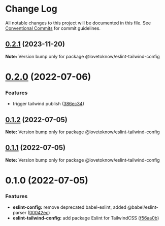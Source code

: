 # Change Log

All notable changes to this project will be documented in this file.
See [Conventional Commits](https://conventionalcommits.org) for commit guidelines.

## [0.2.1](https://github.com/LoveToKnow/lint/compare/@lovetoknow/eslint-tailwind-config@0.2.0...@lovetoknow/eslint-tailwind-config@0.2.1) (2023-11-20)

**Note:** Version bump only for package @lovetoknow/eslint-tailwind-config





# [0.2.0](https://github.com/LoveToKnow/lint/compare/@lovetoknow/eslint-tailwind-config@0.1.2...@lovetoknow/eslint-tailwind-config@0.2.0) (2022-07-06)


### Features

* trigger tailwind publish ([386ec34](https://github.com/LoveToKnow/lint/commit/386ec34888d8935331dad6fb3058df9ab0d977ae))





## [0.1.2](https://github.com/LoveToKnow/lint/compare/@lovetoknow/eslint-tailwind-config@0.1.1...@lovetoknow/eslint-tailwind-config@0.1.2) (2022-07-05)

**Note:** Version bump only for package @lovetoknow/eslint-tailwind-config





## [0.1.1](https://github.com/LoveToKnow/lint/compare/@lovetoknow/eslint-tailwind-config@0.1.0...@lovetoknow/eslint-tailwind-config@0.1.1) (2022-07-05)

**Note:** Version bump only for package @lovetoknow/eslint-tailwind-config





# 0.1.0 (2022-07-05)


### Features

* **eslint-config:** remove deprecated babel-eslint, added @babel/eslint-parser ([00042ec](https://github.com/LoveToKnow/lint/commit/00042ec9873018785f6c6ffe2bcde40ea05c84fd))
* **eslint-tailwind-config:** add package Eslint for TailwindCSS ([f56aa0b](https://github.com/LoveToKnow/lint/commit/f56aa0bcc4230a95c0e11aeee8ed4314313e9cb5))
